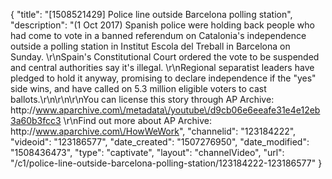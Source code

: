 {
    "title": "[1508521429] Police line outside Barcelona polling station",
    "description": "(1 Oct 2017) Spanish police were holding back people who had come to vote in a banned referendum on Catalonia's independence outside a polling station in Institut Escola del Treball in Barcelona on Sunday. \r\nSpain's Constitutional Court ordered the vote to be suspended and central authorities say it's illegal. \r\nRegional separatist leaders have pledged to hold it anyway, promising to declare independence if the \"yes\" side wins, and have called on 5.3 million eligible voters to cast ballots.\r\n\r\n\r\nYou can license this story through AP Archive: http:\/\/www.aparchive.com\/metadata\/youtube\/d9cb06e6eeafe31e4e12eb3a60b3fcc3 \r\nFind out more about AP Archive: http:\/\/www.aparchive.com\/HowWeWork",
    "channelid": "123184222",
    "videoid": "123186577",
    "date_created": "1507276950",
    "date_modified": "1508436473",
    "type": "captivate",
    "layout": "channelVideo",
    "url": "\/c1\/police-line-outside-barcelona-polling-station\/123184222-123186577"
}